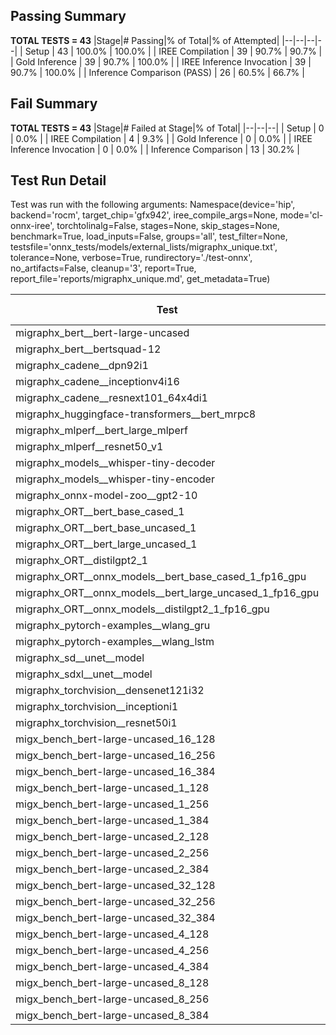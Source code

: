 ## Passing Summary

**TOTAL TESTS = 43**
|Stage|# Passing|% of Total|% of Attempted|
|--|--|--|--|
| Setup | 43 | 100.0% | 100.0% |
| IREE Compilation | 39 | 90.7% | 90.7% |
| Gold Inference | 39 | 90.7% | 100.0% |
| IREE Inference Invocation | 39 | 90.7% | 100.0% |
| Inference Comparison (PASS) | 26 | 60.5% | 66.7% |
## Fail Summary

**TOTAL TESTS = 43**
|Stage|# Failed at Stage|% of Total|
|--|--|--|
| Setup | 0 | 0.0% |
| IREE Compilation | 4 | 9.3% |
| Gold Inference | 0 | 0.0% |
| IREE Inference Invocation | 0 | 0.0% |
| Inference Comparison | 13 | 30.2% |
## Test Run Detail
Test was run with the following arguments:
Namespace(device='hip', backend='rocm', target_chip='gfx942', iree_compile_args=None, mode='cl-onnx-iree', torchtolinalg=False, stages=None, skip_stages=None, benchmark=True, load_inputs=False, groups='all', test_filter=None, testsfile='onnx_tests/models/external_lists/migraphx_unique.txt', tolerance=None, verbose=True, rundirectory='./test-onnx', no_artifacts=False, cleanup='3', report=True, report_file='reports/migraphx_unique.md', get_metadata=True)

| Test | Exit Status | Mean Benchmark Time (ms) | Notes |
|--|--|--|--|
| migraphx_bert__bert-large-uncased | PASS | 19.460084554911763 | |
| migraphx_bert__bertsquad-12 | compilation | None | |
| migraphx_cadene__dpn92i1 | Numerics | 3.7479433887097877 | |
| migraphx_cadene__inceptionv4i16 | Numerics | 19.438202811956955 | |
| migraphx_cadene__resnext101_64x4di1 | Numerics | 4.379590449874134 | |
| migraphx_huggingface-transformers__bert_mrpc8 | PASS | 6.981126420820751 | |
| migraphx_mlperf__bert_large_mlperf | PASS | 25.654656568630816 | |
| migraphx_mlperf__resnet50_v1 | Numerics | 13.944488996639848 | |
| migraphx_models__whisper-tiny-decoder | PASS | 45.46662884660893 | |
| migraphx_models__whisper-tiny-encoder | Numerics | 104.4248619139017 | |
| migraphx_onnx-model-zoo__gpt2-10 | compilation | None | |
| migraphx_ORT__bert_base_cased_1 | PASS | 122.7078235371866 | |
| migraphx_ORT__bert_base_uncased_1 | PASS | 122.70698010817996 | |
| migraphx_ORT__bert_large_uncased_1 | PASS | 537.913806270808 | |
| migraphx_ORT__distilgpt2_1 | PASS | 69.52420058660209 | |
| migraphx_ORT__onnx_models__bert_base_cased_1_fp16_gpu | Numerics | 66.91940993804371 | |
| migraphx_ORT__onnx_models__bert_large_uncased_1_fp16_gpu | Numerics | 340.4137525164212 | |
| migraphx_ORT__onnx_models__distilgpt2_1_fp16_gpu | Numerics | 34.66037453229849 | |
| migraphx_pytorch-examples__wlang_gru | PASS | 18.020578178887565 | |
| migraphx_pytorch-examples__wlang_lstm | PASS | 7.450042275673489 | |
| migraphx_sd__unet__model | import_model | None | |
| migraphx_sdxl__unet__model | import_model | None | |
| migraphx_torchvision__densenet121i32 | Numerics | 12.806424991030132 | |
| migraphx_torchvision__inceptioni1 | Numerics | 3.296176100496289 | |
| migraphx_torchvision__resnet50i1 | Numerics | 2.2609704890503335 | |
| migx_bench_bert-large-uncased_16_128 | PASS | 27.61197767447298 | |
| migx_bench_bert-large-uncased_16_256 | PASS | 39.24696286709082 | |
| migx_bench_bert-large-uncased_16_384 | Numerics | 56.94555588221798 | |
| migx_bench_bert-large-uncased_1_128 | PASS | 12.488487184766614 | |
| migx_bench_bert-large-uncased_1_256 | PASS | 12.52908643589101 | |
| migx_bench_bert-large-uncased_1_384 | PASS | 19.328325325019517 | |
| migx_bench_bert-large-uncased_2_128 | PASS | 12.687011246314448 | |
| migx_bench_bert-large-uncased_2_256 | PASS | 19.56057862844318 | |
| migx_bench_bert-large-uncased_2_384 | PASS | 20.2597268613144 | |
| migx_bench_bert-large-uncased_32_128 | PASS | 38.11490940602703 | |
| migx_bench_bert-large-uncased_32_256 | PASS | 72.43813083817561 | |
| migx_bench_bert-large-uncased_32_384 | Numerics | 111.52657210671653 | |
| migx_bench_bert-large-uncased_4_128 | PASS | 19.5717690296954 | |
| migx_bench_bert-large-uncased_4_256 | PASS | 20.948720853958353 | |
| migx_bench_bert-large-uncased_4_384 | PASS | 24.526136402768646 | |
| migx_bench_bert-large-uncased_8_128 | PASS | 21.010887926688998 | |
| migx_bench_bert-large-uncased_8_256 | PASS | 28.04092310679455 | |
| migx_bench_bert-large-uncased_8_384 | PASS | 34.76339270127937 | |
